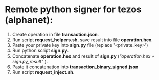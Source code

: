 # Remote python signer for tezos (alphanet):
1. Create operation in file **transaction.json**.
2. Run script **request_helpers.sh**, save result into file **operation.hex**.
3. Paste your private key into **sign.py** file (replace '<private_key>') 
4. Run python script **sign.py**.
5. Concatenate **operation.hex** and result of **sign.py** (*"operation.hex + sign.py_result"* ).
6. Paste it concatenation into **transaction_binary_signed.json**
7. Run script **request_inject.sh**.